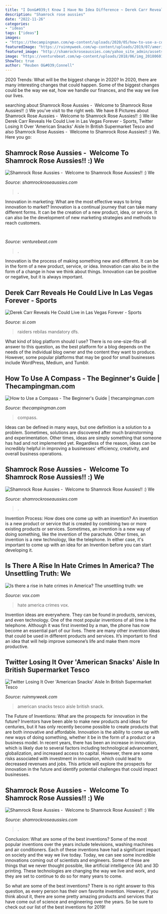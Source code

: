 ```yaml
---
title: "I Don&#039;t Know I Have No Idea Difference ~ Derek Carr Reveals He Could Live In Las Vegas Forever"
description: "Shamrock rose aussies"
date: "2022-11-26"
categories:
- "ideas"
tags: ["ideas"]
images:
- "https://thecampingman.com/wp-content/uploads/2020/05/how-to-use-a-compass.jpg"
featuredImage: "https://ruinmyweek.com/wp-content/uploads/2019/07/american-snacks-tesco-2.jpg"
featured_image: "http://shamrockroseaussies.com/yahoo_site_admin/assets/images/DSC_0453.79201557_std.JPG"
image: "https://venturebeat.com/wp-content/uploads/2018/06/img_20180601_110141.jpg?w=800"
ShowToc: true
author: "Reuben O&#039;Connell"
---
```



2020 Trends: What will be the biggest change in 2020?
In 2020, there are many interesting changes that could happen. Some of the biggest changes could be the way we eat, how we handle our finances, and the way we live our lives.

	

		
searching about Shamrock Rose Aussies - ﻿﻿﻿ Welcome to Shamrock Rose Aussies!! :) We you've visit to the right web. We have 8 Pictures about Shamrock Rose Aussies - ﻿﻿﻿ Welcome to Shamrock Rose Aussies!! :) We like Derek Carr Reveals He Could Live in Las Vegas Forever - Sports, Twitter Losing It Over &#039;American Snacks&#039; Aisle In British Supermarket Tesco and also Shamrock Rose Aussies - ﻿﻿﻿ Welcome to Shamrock Rose Aussies!! :) We. Here you go:
		
    
## Shamrock Rose Aussies - ﻿﻿﻿ Welcome To Shamrock Rose Aussies!! :) We

<img loading=lazy src="http://shamrockroseaussies.com/yahoo_site_admin/assets/images/DSC_0782.124232546_std.JPG" onerror="this.onerror=null;this.src='https://tse4.mm.bing.net/th?id=OIP.A849W9qZ-uNXkjQ6RNtH0QHaE-&amp;pid=15.1';" alt="Shamrock Rose Aussies - ﻿﻿﻿ Welcome to Shamrock Rose Aussies!! :) We">

_Source: shamrockroseaussies.com_

>. 

	

Innovation in marketing: What are the most effective ways to bring innovation to market?
Innovation is a continual journey that can take many different forms. It can be the creation of a new product, idea, or service. It can also be the development of new marketing strategies and methods to reach customers.

    
## 

<img loading=lazy src="https://venturebeat.com/wp-content/uploads/2018/06/img_20180601_110141.jpg?w=800" onerror="this.onerror=null;this.src='https://tse3.mm.bing.net/th?id=OIP.0csP9rh3WBRlHZI_jCSH9QHaFj&amp;pid=15.1';" alt="">

_Source: venturebeat.com_

>. 

	

Innovation is the process of making something new and different. It can be in the form of a new product, service, or idea. Innovation can also be in the form of a change in how we think about things. Innovation can be positive or negative, but it is always important.

    
## Derek Carr Reveals He Could Live In Las Vegas Forever - Sports

<img loading=lazy src="https://www.si.com/.image/t_share/MTgyMjk3NTAzNDQwMzE1NzIw/usatsi_15225794_168390101_lowres.jpg" onerror="this.onerror=null;this.src='https://tse1.mm.bing.net/th?id=OIP.dpJx5QC6d_KHuooAmB5c1AHaFI&amp;pid=15.1';" alt="Derek Carr Reveals He Could Live in Las Vegas Forever - Sports">

_Source: si.com_

>raiders rebilas mandatory dfs. 

	

What kind of blog platform should I use?
There is no one-size-fits-all answer to this question, as the best platform for a blog depends on the needs of the individual blog owner and the content they want to produce. However, some popular platforms that may be good for small businesses include WordPress, Medium, and Tumblr.

    
## How To Use A Compass - The Beginner&#039;s Guide | Thecampingman.com

<img loading=lazy src="https://thecampingman.com/wp-content/uploads/2020/05/how-to-use-a-compass.jpg" onerror="this.onerror=null;this.src='https://tse1.mm.bing.net/th?id=OIP.5rAoUfVwH01e9NvLPBc7xAHaFj&amp;pid=15.1';" alt="How to Use a Compass - The Beginner&#039;s Guide | thecampingman.com">

_Source: thecampingman.com_

>compass. 

	

Ideas can be defined in many ways, but one definition is a solution to a problem. Sometimes, solutions are discovered after much brainstorming and experimentation. Other times, ideas are simply something that someone has had and not implemented yet. Regardless of the reason, ideas can be incredibly helpful in improving a businesses' efficiency, creativity, and overall business operations.

    
## Shamrock Rose Aussies - ﻿﻿﻿ Welcome To Shamrock Rose Aussies!! :) We

<img loading=lazy src="http://shamrockroseaussies.com/yahoo_site_admin/assets/images/DSC_0595.13110904_std.jpg" onerror="this.onerror=null;this.src='https://tse3.mm.bing.net/th?id=OIP.r8JRWnd1F-KTewZ358p2YwHaFX&amp;pid=15.1';" alt="Shamrock Rose Aussies - ﻿﻿﻿ Welcome to Shamrock Rose Aussies!! :) We">

_Source: shamrockroseaussies.com_

>. 

	

Invention Process: How does one come up with an invention?
An invention is a new product or service that is created by combining two or more existing products or services. Sometimes, an invention is a new way of doing something, like the invention of the parachute. Other times, an invention is a new technology, like the telephone. In either case, it's important to come up with an idea for an Invention before you can start developing it.

    
## Is There A Rise In Hate Crimes In America? The Unsettling Truth: We

<img loading=lazy src="https://cdn.vox-cdn.com/thumbor/m92tsX_-QG3RTAVCA7HxVsXMId4=/0x389:3500x2333/1080x600/cdn.vox-cdn.com/uploads/chorus_image/image/51844263/623170972.0.jpg" onerror="this.onerror=null;this.src='https://tse4.mm.bing.net/th?id=OIP.-D_yqp7Xce6nMhPUpqMrGwHaEH&amp;pid=15.1';" alt="Is there a rise in hate crimes in America? The unsettling truth: we">

_Source: vox.com_

>hate america crimes vox. 

	

Invention ideas are everywhere. They can be found in products, services, and even technology. One of the most popular inventions of all time is the telephone. Although it was first invented by a man, the phone has now become an essential part of our lives. There are many other invention ideas that could be used in different products and services. It’s important to find an idea that will help improve someone’s life and make them more productive.

    
## Twitter Losing It Over &#039;American Snacks&#039; Aisle In British Supermarket Tesco

<img loading=lazy src="https://ruinmyweek.com/wp-content/uploads/2019/07/american-snacks-tesco-2.jpg" onerror="this.onerror=null;this.src='https://tse2.mm.bing.net/th?id=OIP.z7JgRYyPrdnzKgv7l_daLAHaJ4&amp;pid=15.1';" alt="Twitter Losing It Over &#039;American Snacks&#039; Aisle In British Supermarket Tesco">

_Source: ruinmyweek.com_

>american snacks tesco aisle british snack. 

	

The Future of Inventions: What are the prospects for innovation in the future?
Inventors have been able to make new products and ideas for centuries, but it has only recently become possible to create products that are both innovative and affordable. Innovation is the ability to come up with new ways of doing something, whether it be in the form of a product or a business model. In recent years, there has been an increase in innovation, which is likely due to several factors including technological advancement, globalization, and increased access to capital. However, there are some risks associated with investment in innovation, which could lead to decreased revenues and jobs. This article will explore the prospects for innovation in the future and identify potential challenges that could impact businesses.

    
## Shamrock Rose Aussies - ﻿﻿﻿ Welcome To Shamrock Rose Aussies!! :) We

<img loading=lazy src="http://shamrockroseaussies.com/yahoo_site_admin/assets/images/DSC_0453.79201557_std.JPG" onerror="this.onerror=null;this.src='https://tse1.mm.bing.net/th?id=OIP.CoDm7QOOJlZ5LEajgjAfRAHaE-&amp;pid=15.1';" alt="Shamrock Rose Aussies - ﻿﻿﻿ Welcome to Shamrock Rose Aussies!! :) We">

_Source: shamrockroseaussies.com_

>. 

	

Conclusion: What are some of the best inventions?
Some of the most popular inventions over the years include televisions, washing machines and air conditioners. Each of these inventions have had a significant impact on society and the way we live today. 
Today, we can see some incredible innovations coming out of scientists and engineers. Some of these are things that we never thought possible, like artificial intelligence (AI) and 3D printing. These technologies are changing the way we live and work, and they are set to continue to do so for many years to come. 

So what are some of the best inventions? There is no right answer to this question, as every person has their own favorite invention. However, if you think about it, there are some pretty amazing products and services that have come out of science and engineering over the years. So be sure to check out our list of the best inventions for 2019!

